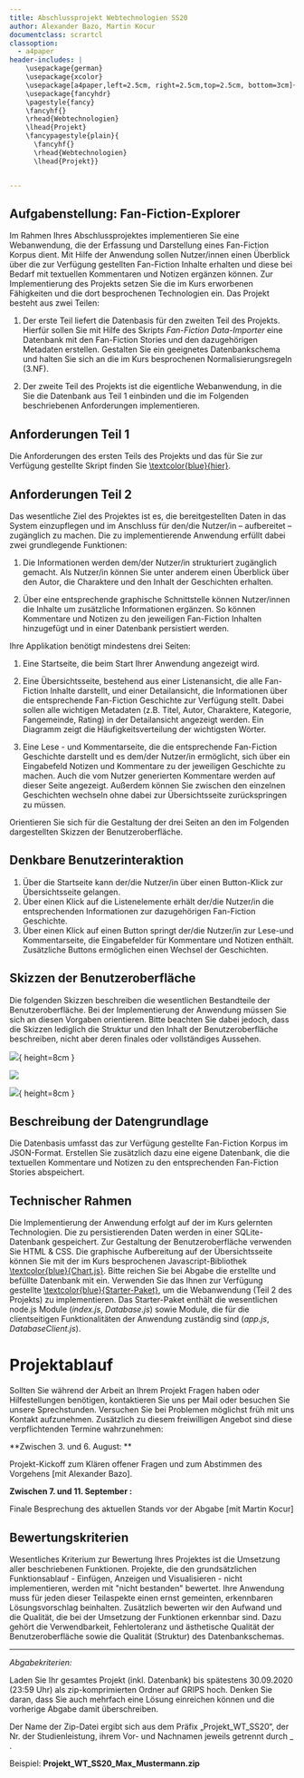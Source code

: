 ```yaml
---
title: Abschlussprojekt Webtechnologien SS20
author: Alexander Bazo, Martin Kocur
documentclass: scrartcl
classoption:
  - a4paper
header-includes: |
    \usepackage{german}
	\usepackage{xcolor} 
    \usepackage[a4paper,left=2.5cm, right=2.5cm,top=2.5cm, bottom=3cm]{geometry}
    \usepackage{fancyhdr}
    \pagestyle{fancy}
    \fancyhf{}
    \rhead{Webtechnologien}
    \lhead{Projekt}
    \fancypagestyle{plain}{
      \fancyhf{}
      \rhead{Webtechnologien}
      \lhead{Projekt}}


---
```




## Aufgabenstellung: Fan-Fiction-Explorer

Im Rahmen Ihres Abschlussprojektes implementieren Sie eine Webanwendung, die der Erfassung und Darstellung eines Fan-Fiction Korpus dient. Mit Hilfe der Anwendung sollen Nutzer/innen einen Überblick über die zur Verfügung gestellten Fan-Fiction Inhalte erhalten und diese bei Bedarf mit textuellen Kommentaren und Notizen ergänzen können. Zur Implementierung des Projekts setzen Sie die im Kurs erworbenen Fähigkeiten und die dort besprochenen Technologien ein. Das Projekt besteht aus zwei Teilen:

1.  Der erste Teil liefert die Datenbasis für den zweiten Teil des Projekts. Hierfür sollen Sie mit Hilfe des Skripts _Fan-Fiction Data-Importer_ eine Datenbank mit den Fan-Fiction Stories und den dazugehörigen Metadaten erstellen. Gestalten Sie ein geeignetes Datenbankschema und halten Sie sich an die im Kurs besprochenen Normalisierungsregeln (3.NF).

2. Der zweite Teil des Projekts ist die eigentliche Webanwendung, in die Sie die Datenbank aus Teil 1 einbinden und die im Folgenden beschriebenen Anforderungen implementieren.

   

## Anforderungen Teil 1

Die Anforderungen des ersten Teils des Projekts und das für Sie zur Verfügung gestellte Skript finden Sie [\textcolor{blue}{hier}](https://github.com/Webtechnologien-Regensburg/Fan-Fiction-Data-Importer).

## Anforderungen Teil 2

Das wesentliche Ziel des Projektes ist es, die bereitgestellten Daten in das System einzupflegen und im Anschluss für den/die Nutzer/in – aufbereitet – zugänglich zu machen. Die zu implementierende Anwendung erfüllt dabei zwei grundlegende Funktionen: 

1. Die Informationen werden dem/der Nutzer/in strukturiert zugänglich gemacht. Als Nutzer/in können Sie unter anderem einen Überblick über den Autor, die Charaktere und den Inhalt der Geschichten erhalten.

2. Über eine entsprechende graphische Schnittstelle können Nutzer/innen die Inhalte um zusätzliche Informationen ergänzen. So können Kommentare und Notizen zu den jeweiligen Fan-Fiction Inhalten hinzugefügt und in einer Datenbank persistiert werden. 

Ihre Applikation benötigt mindestens drei Seiten:

1. Eine Startseite, die beim Start Ihrer Anwendung angezeigt wird.

2. Eine Übersichtsseite, bestehend aus einer Listenansicht, die alle Fan-Fiction Inhalte darstellt, und einer Detailansicht, die Informationen über die entsprechende Fan-Fiction Geschichte zur Verfügung stellt. Dabei sollen alle wichtigen Metadaten (z.B. Titel, Autor, Charaktere, Kategorie, Fangemeinde, Rating) in der Detailansicht angezeigt werden. Ein Diagramm zeigt die Häufigkeitsverteilung der wichtigsten Wörter.

3. Eine Lese - und Kommentarseite, die die entsprechende Fan-Fiction Geschichte darstellt und es dem/der Nutzer/in ermöglicht, sich über ein Eingabefeld Notizen und Kommentare zu der jeweiligen Geschichte zu machen. Auch die vom Nutzer generierten Kommentare werden auf dieser Seite angezeigt. Außerdem können Sie zwischen den einzelnen Geschichten wechseln ohne dabei zur Übersichtsseite zurückspringen zu müssen.

Orientieren Sie sich für die Gestaltung der drei Seiten an den im Folgenden dargestellten Skizzen der Benutzeroberfläche.

## Denkbare Benutzerinteraktion

1. Über die Startseite kann der/die Nutzer/in über einen Button-Klick zur Übersichtsseite gelangen.
2. Über einen Klick auf die Listenelemente erhält der/die Nutzer/in die entsprechenden Informationen zur dazugehörigen Fan-Fiction Geschichte.
3. Über einen Klick auf einen Button springt der/die Nutzer/in zur Lese-und Kommentarseite, die Eingabefelder für Kommentare und Notizen enthält.  Zusätzliche Buttons ermöglichen einen Wechsel der Geschichten.

## Skizzen der Benutzeroberfläche

Die folgenden Skizzen beschreiben die wesentlichen Bestandteile der Benutzeroberfläche. Bei
der Implementierung der Anwendung müssen Sie sich an diesen Vorgaben orientieren. Bitte
beachten Sie dabei jedoch, dass die Skizzen lediglich die Struktur und den Inhalt der Benutzeroberfläche
beschreiben, nicht aber deren finales oder vollständiges Aussehen.

![](Home.PNG){ height=8cm }

![](Acts.PNG)

![](Scene.PNG){ height=8cm }



## Beschreibung der Datengrundlage

Die Datenbasis umfasst das zur Verfügung gestellte Fan-Fiction Korpus im JSON-Format. Erstellen Sie zusätzlich dazu eine eigene Datenbank, die die textuellen Kommentare und Notizen zu den entsprechenden Fan-Fiction Stories abspeichert.



## Technischer Rahmen

Die Implementierung der Anwendung erfolgt auf der im Kurs gelernten Technologien. Die zu persistierenden Daten werden in einer SQLite-Datenbank gespeichert. Zur Gestaltung der Benutzeroberfläche verwenden Sie HTML & CSS. Die graphische Aufbereitung auf der Übersichtsseite können Sie mit der im Kurs besprochenen Javascript-Bibliothek [\textcolor{blue}{Chart.js}](http://www.chartjs.org/).  Bitte reichen Sie bei Abgabe die erstellte und befüllte Datenbank mit ein. Verwenden Sie das Ihnen zur Verfügung gestellte [\textcolor{blue}{Starter-Paket}](https://github.com/Webtechnologien-Regensburg/Projekt/tree/master/StarterPaket), um die Webanwendung (Teil 2 des Projekts) zu implementieren. Das Starter-Paket enthält die wesentlichen node.js Module (_index.js_, _Database.js_) sowie Module, die für die clientseitigen Funktionalitäten der Anwendung zuständig sind (_app.js_, _DatabaseClient.js_).  





# Projektablauf

Sollten Sie während der Arbeit an Ihrem Projekt Fragen haben oder Hilfestellungen benötigen, kontaktieren Sie uns per Mail oder besuchen Sie unsere Sprechstunden. Versuchen Sie bei Problemen möglichst früh mit uns Kontakt aufzunehmen. Zusätzlich zu diesem freiwilligen Angebot sind diese verpflichtenden Termine wahrzunehmen:

**Zwischen 3. und 6. August: **	

Projekt-Kickoff zum Klären offener Fragen und zum Abstimmen des Vorgehens [mit Alexander Bazo]. 

**Zwischen 7. und 11. September :**

Finale Besprechung des aktuellen Stands vor der Abgabe [mit Martin Kocur]



## Bewertungskriterien

Wesentliches Kriterium zur Bewertung Ihres Projektes ist die Umsetzung aller beschriebenen Funktionen. Projekte, die den grundsätzlichen Funktionsablauf - Einfügen, Anzeigen und Visualisieren - nicht implementieren, werden mit "nicht bestanden" bewertet. Ihre Anwendung muss für jeden dieser Teilaspekte einen ernst gemeinten, erkennbaren Lösungsvorschlag beinhalten. Zusätzlich bewerten wir den Aufwand und die Qualität, die bei der Umsetzung der Funktionen erkennbar sind. Dazu gehört die Verwendbarkeit, Fehlertoleranz und ästhetische Qualität der Benutzeroberfläche sowie die Qualität (Struktur) des Datenbankschemas.



---



_Abgabekriterien:_

Laden Sie Ihr gesamtes Projekt (inkl. Datenbank) bis spätestens 30.09.2020 (23:59 Uhr) als zip-komprimierten Ordner auf GRIPS hoch.  Denken Sie daran, dass Sie auch mehrfach eine Lösung einreichen können und die vorherige Abgabe damit überschreiben.

Der Name der Zip-Datei ergibt sich aus dem Präfix „Projekt_WT_SS20“, der Nr. der Studienleistung, ihrem Vor- und Nachnamen jeweils getrennt durch _ .

 

Beispiel: **Projekt_WT_SS20_Max_Mustermann.zip**

